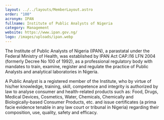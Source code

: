 ```yaml
---
layout: ../../layouts/MemberLayout.astro
order: "100"
acronym: IPAN
fullname: Institute of Public Analysts of Nigeria
category: Management
website: https://www.ipan.gov.ng/
logo: /images/uploads/ipan.webp
---
```

The Institute of Public Analysts of Nigeria (IPAN), a parastatal under the Federal Ministry of Health, was established by IPAN Act CAP.I16 LFN 2004 (formerly Decree No 100 of 1992), as a professional regulatory body with mandates to train, examine, register and regulate the practice of Public Analysts and analytical laboratories in Nigeria.

A Public Analyst is a registered member of the Institute, who by virtue of his/her knowledge, training, skill, competence and integrity is authorized by law to analyse consumer and health-related products such as: Food, Drugs, Medical Devices, Cosmetics, Water, Chemicals, Chemically and Biologically-based Consumer Products, etc. and issue certificates (a prima facie evidence tenable in any law court or tribunal in Nigeria) regarding their composition, use, quality, safety and efficacy.
